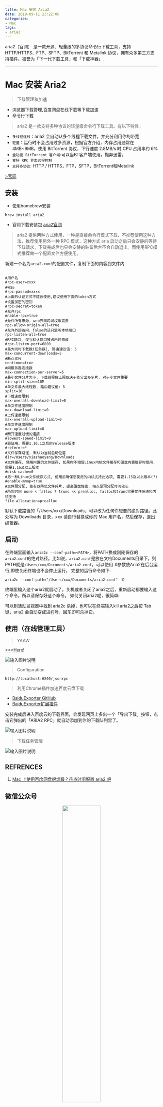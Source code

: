 ```yaml
---
title: Mac 安装 Aria2
date: 2018-09-11 23:22:00
categories:
- Mac
tags:
- aria2
---
```


aria2（官网） 是一款开源、轻量级的多协议命令行下载工具，支持 HTTP/HTTPS、FTP、SFTP、BitTorrent 和 Metalink 协议，拥有众多第三方支持插件，被誉为「下一代下载工具」和「下载神器」.

---

# Mac 安装 Aria2

> 下载管理和加速

- 浏览器下载管理,百度网盘在线下载等下载加速
- 命令行下载

> aria2 是一款支持多种协议的轻量级命令行下载工具。有以下特性：

- `多线程连线`：aria2 会自动从多个线程下载文件，并充分利用你的带宽
- `轻量`：运行时不会占用过多资源，根据官方介绍，内存占用通常在 4MB~9MB，使用 BitTorrent 协议，下行速度 2.8MB/s 时 CPU 占用率约 6%
- `全功能 BitTorrent 客户端`:可以当BT客户端使用，抛弃迅雷。
- `支持 RPC 界面远程控制`
- `支持多协议`: HTTP / HTTPS，FTP，SFTP，BitTorrent和Metalink

[>官网](https://aria2.github.io/)


## 安装

- 使用homebrew安装

```
brew install aria2
```

- 官网下载安装包 [aria2官网](https://aria2.github.io/)

> aria2 提供两种方式使用，一种是直接命令行模式下载，不推荐使用这种方法，推荐使用另外一种 RPC 模式，这种方式 aria 启动之后只会安静的等待下载请求，下载完成后也只会安静的驻留后台不会自动退出。而使用RPC模式推荐做一个配置文件方便使用。

新建一个名为`aria2.conf`的配置文件，复制下面的内容到文件内

```

#用户名
#rpc-user=xxxx
#密码
#rpc-passwd=xxxx
#上面的认证方式不建议使用,建议使用下面的token方式
#设置加密的密钥
#rpc-secret=token
#允许rpc
enable-rpc=true
#允许所有来源, web界面跨域权限需要
rpc-allow-origin-all=true
#允许外部访问，false的话只监听本地端口
rpc-listen-all=true
#RPC端口, 仅当默认端口被占用时修改
#rpc-listen-port=6800
#最大同时下载数(任务数), 路由建议值: 3
max-concurrent-downloads=5
#断点续传
continue=true
#同服务器连接数
max-connection-per-server=5
#最小文件分片大小, 下载线程数上限取决于能分出多少片, 对于小文件重要
min-split-size=10M
#单文件最大线程数, 路由建议值: 5
split=10
#下载速度限制
max-overall-download-limit=0
#单文件速度限制
max-download-limit=0
#上传速度限制
max-overall-upload-limit=0
#单文件速度限制
max-upload-limit=0
#断开速度过慢的连接
#lowest-speed-limit=0
#验证用，需要1.16.1之后的release版本
#referer=*
#文件保存路径, 默认为当前启动位置
dir=/Users/xiazhaoyang/Downloads
#文件缓存, 使用内置的文件缓存, 如果你不相信Linux内核文件缓存和磁盘内置缓存时使用, 需要1.16及以上版本
#disk-cache=0
#另一种Linux文件缓存方式, 使用前确保您使用的内核支持此选项, 需要1.15及以上版本(?)
#enable-mmap=true
#文件预分配, 能有效降低文件碎片, 提高磁盘性能. 缺点是预分配时间较长
#所需时间 none < falloc ? trunc << prealloc, falloc和trunc需要文件系统和内核支持
file-allocation=prealloc

```
默认下载路径的「/Users/xxx/Downloads」可以改为任何你想要的绝对路径。此处写为 Downloads 目录，xxx 请自行替换成你的 Mac 用户名，然后保存，退出编辑器。

## 启动

在终端里面输入`aria2c --conf-path=<PATH>`，将PATH换成刚刚保存的`aria2.conf`的绝对路径。比如说，`aria2.conf`是放在文档Documents目录下，则PATH就是`/Users/xxx/Documents/aria2.conf`。可以使用`-D`参数使Aria2在后台运行,即使关闭终端也不会停止运行。
完整的运行命令如下:

```
aria2c --conf-path="/Users/xxx/Documents/aria2.conf" -D

```
终端里输入这个aria2就启动了。关机或者关闭了aria2之后，重新启动都要输入这个命令，所以请保存好这个命令。
如何关闭aria2呢，很简单:

可以到活动监视器中找到 aria2c 杀掉，也可以在终端输入kill aria2之后按 Tab 键，aria2 会自动变成进程号，回车即可杀掉它。

## 使用（在线管理工具）

> YAAW

  [>>>Here!](http://binux.github.io/yaaw/demo/)

![输入图片说明](https://images.gitee.com/uploads/images/2018/0911/225155_ff263725_912956.png "屏幕截图.png")

> Configuration

  `http://localhost:6800/jsonrpc`

> 利用Chrome插件加速百度云盘下载

- [BaiduExporter GitHub](https://github.com/acgotaku/BaiduExporter)
- [BaiduExporter扩展插件](https://chrome.google.com/webstore/detail/baiduexporter/jgebcefbdjhkhapijgbhkidaegoocbjj)

安装完成后进入百度云的下载界面，会发现网页上多出一个「导出下载」按钮，点击它弹出的「ARIA2 RPC」就自动添加到你的下载队列里了。

![输入图片说明](https://images.gitee.com/uploads/images/2018/0911/225920_f96593f3_912956.png "屏幕截图.png")

> 下载任务管理

![输入图片说明](https://images.gitee.com/uploads/images/2018/0911/230131_0e175c94_912956.png "屏幕截图.png")



## REFRENCES

1. [Mac 上使用百度网盘很烦躁？花点时间配置 aria2 吧](https://sspai.com/post/32167)

## 微信公众号

<center>
<img src="https://images.gitee.com/uploads/images/2018/0717/215030_8e782063_912956.png" width="50%" height="50%"/>
</center>
